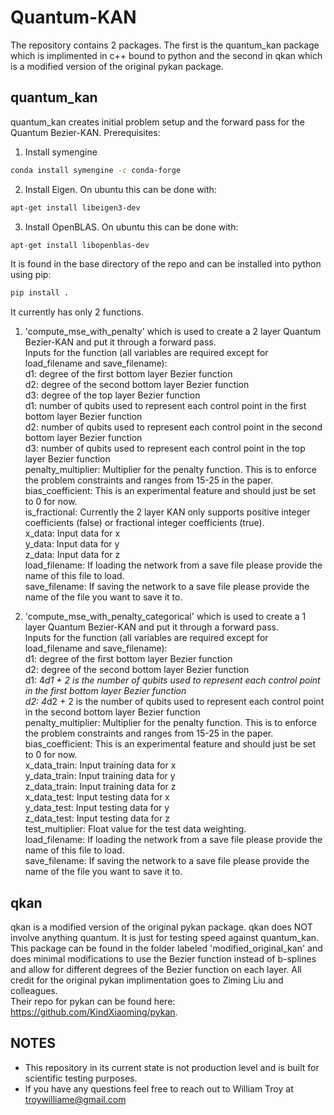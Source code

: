 # Quantum-KAN
The repository contains 2 packages. The first is the quantum_kan package which is implimented in c++ bound to python and the second in qkan which is a modified version of the original pykan package.

## quantum_kan
quantum_kan creates initial problem setup and the forward pass for the Quantum Bezier-KAN. 
Prerequisites:  
1. Install symengine
```bash
conda install symengine -c conda-forge
```

2. Install Eigen. On ubuntu this can be done with:  
```bash
apt-get install libeigen3-dev
```

3. Install OpenBLAS. On ubuntu this can be done with:  
```bash
apt-get install libopenblas-dev
```

It is found in the base directory of the repo and can be installed into python using pip:
```bash
pip install .
```
It currently has only 2 functions. 
1. 'compute_mse_with_penalty' which is used to create a 2 layer Quantum Bezier-KAN and put it through a forward pass.  
Inputs for the function (all variables are required except for load_filename and save_filename):  
d1: degree of the first bottom layer Bezier function  
d2: degree of the second bottom layer Bezier function  
d3: degree of the top layer Bezier function  
d1: number of qubits used to represent each control point in the first bottom layer Bezier function  
d2: number of qubits used to represent each control point in the second bottom layer Bezier function  
d3: number of qubits used to represent each control point in the top layer Bezier function  
penalty_multiplier: Multiplier for the penalty function. This is to enforce the problem constraints and ranges from 15-25 in the paper.  
bias_coefficient: This is an experimental feature and should just be set to 0 for now.  
is_fractional: Currently the 2 layer KAN only supports positive integer coefficients (false) or fractional integer coefficients (true).  
x_data: Input data for x  
y_data: Input data for y  
z_data: Input data for z  
load_filename: If loading the network from a save file please provide the name of this file to load.  
save_filename: If saving the network to a save file please provide the name of the file you want to save it to.  

2. 'compute_mse_with_penalty_categorical' which is used to create a 1 layer Quantum Bezier-KAN and put it through a forward pass.  
Inputs for the function (all variables are required except for load_filename and save_filename):  
d1: degree of the first bottom layer Bezier function  
d2: degree of the second bottom layer Bezier function  
d1: 4*d1 + 2 is the number of qubits used to represent each control point in the first bottom layer Bezier function  
d2: 4*d2 + 2 is the number of qubits used to represent each control point in the second bottom layer Bezier function  
penalty_multiplier: Multiplier for the penalty function. This is to enforce the problem constraints and ranges from 15-25 in the paper.  
bias_coefficient: This is an experimental feature and should just be set to 0 for now.  
x_data_train: Input training data for x  
y_data_train: Input training data for y  
z_data_train: Input training data for z  
x_data_test: Input testing data for x  
y_data_test: Input testing data for y  
z_data_test: Input testing data for z  
test_multiplier: Float value for the test data weighting.  
load_filename: If loading the network from a save file please provide the name of this file to load.  
save_filename: If saving the network to a save file please provide the name of the file you want to save it to.  


## qkan
qkan is a modified version of the original pykan package. qkan does NOT involve anything quantum. It is just for testing speed against quantum_kan. 
This package can be found in the folder labeled 'modified_original_kan' and does minimal modifications to use the Bezier function instead of b-splines 
and allow for different degrees of the Bezier function on each layer. All credit for the original pykan implimentation goes to Ziming Liu and colleagues.  
Their repo for pykan can be found here: https://github.com/KindXiaoming/pykan.   

## NOTES
* This repository in its current state is not production level and is built for scientific testing purposes.
* If you have any questions feel free to reach out to William Troy at troywilliame@gmail.com 

